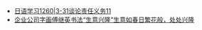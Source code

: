 + [日语学习1260|3-31谈论责任义务11](https://www.jianshu.com/p/eb8ae86810c9)
+ [企业公司字画傅继英书法“生意兴隆”生意如春日繁花般，处处兴隆](https://www.jianshu.com/p/8f8a4b8eac83)
